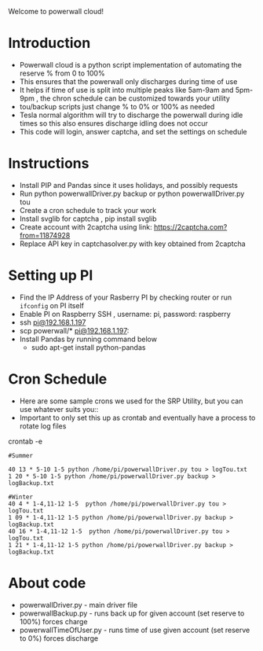 Welcome to powerwall cloud!

# Introduction
* Powerwall cloud is a python script implementation of automating the reserve % from 0 to 100%
* This ensures that the powerwall only discharges during time of use
* It helps if time of use is split into multiple peaks like 5am-9am and 5pm-9pm , the chron schedule can be customized towards your utility
* tou/backup scripts just change % to 0% or 100% as needed
* Tesla normal algorithm will try to discharge the powerwall during idle times so this also ensures discharge idling does not occur
* This code will login, answer captcha, and set the settings on schedule

# Instructions
* Install PIP and Pandas since it uses holidays, and possibly requests
* Run python powerwallDriver.py backup or python powerwallDriver.py tou
* Create a cron schedule to track your work
* Install svglib for captcha , pip install svglib
* Create account with 2captcha using link: https://2captcha.com?from=11874928
* Replace API key in captchasolver.py with key obtained from 2captcha



# Setting up PI
* Find the IP Address of your Rasberry PI by checking router or run `ifconfig` on PI itself
* Enable PI on Raspberry SSH , username: pi, password: raspberry
* ssh pi@192.168.1.197
* scp powerwall/* pi@192.168.1.197:
* Install Pandas by running command below
    * sudo apt-get install python-pandas


# Cron Schedule
* Here are some sample crons we used for the SRP Utility, but you can use whatever suits you::
* Important to only set this up as crontab and eventually have a process to rotate log files

crontab -e

```
#Summer

40 13 * 5-10 1-5 python /home/pi/powerwallDriver.py tou > logTou.txt
1 20 * 5-10 1-5 python /home/pi/powerwallDriver.py backup > logBackup.txt

#Winter
40 4 * 1-4,11-12 1-5  python /home/pi/powerwallDriver.py tou > logTou.txt
1 09 * 1-4,11-12 1-5 python /home/pi/powerwallDriver.py backup > logBackup.txt
40 16 * 1-4,11-12 1-5  python /home/pi/powerwallDriver.py tou > logTou.txt
1 21 * 1-4,11-12 1-5 python /home/pi/powerwallDriver.py backup > logBackup.txt
```

# About code
* powerwallDriver.py - main driver file
* powerwallBackup.py  - runs back up for given account (set reserve to 100%) forces charge
* powerwallTimeOfUser.py - runs time of use given account (set reserve to 0%) forces discharge